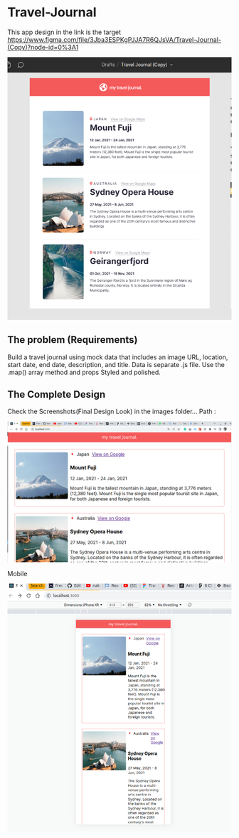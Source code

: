 # Travel-Journal
This app design in the link is the target
https://www.figma.com/file/3Jba3ESPKgPJJA7R6QJsVA/Travel-Journal-(Copy)?node-id=0%3A1

![finalDesktopDesign](/travel-journal/src/components/images/figma-design.png)


## The problem (Requirements)
Build a travel journal using mock data that includes an image URL, location, start date, end date, description, and title.
Data is  separate .js file.
Use the .map() array method and props
Styled and polished.

## The Complete Design
 Check the Screenshots(Final Design Look) in the images folder...
 Path :

![finalDesktopDesign](/travel-journal/src/components/images/desktop-view.png)

Mobile

![finalDesktopDesign](/travel-journal/src/components/images/mobile-view.png)
